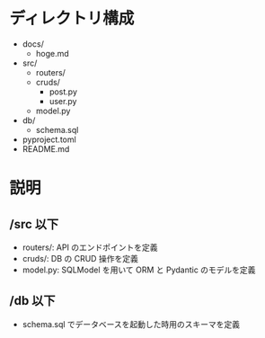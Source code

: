 # ディレクトリ構成

- docs/
  - hoge.md
- src/
  - routers/
  - cruds/
    - post.py
    - user.py
  - model.py
- db/
  - schema.sql
- pyproject.toml
- README.md

# 説明

## /src 以下

- routers/: API のエンドポイントを定義
- cruds/: DB の CRUD 操作を定義
- model.py: SQLModel を用いて ORM と Pydantic のモデルを定義

## /db 以下

- schema.sql でデータベースを起動した時用のスキーマを定義
